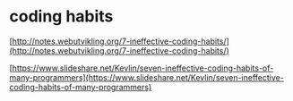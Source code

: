 # coding habits

[http://notes.webutvikling.org/7-ineffective-coding-habits/](http://notes.webutvikling.org/7-ineffective-coding-habits/)

[https://www.slideshare.net/Kevlin/seven-ineffective-coding-habits-of-many-programmers](https://www.slideshare.net/Kevlin/seven-ineffective-coding-habits-of-many-programmers)


